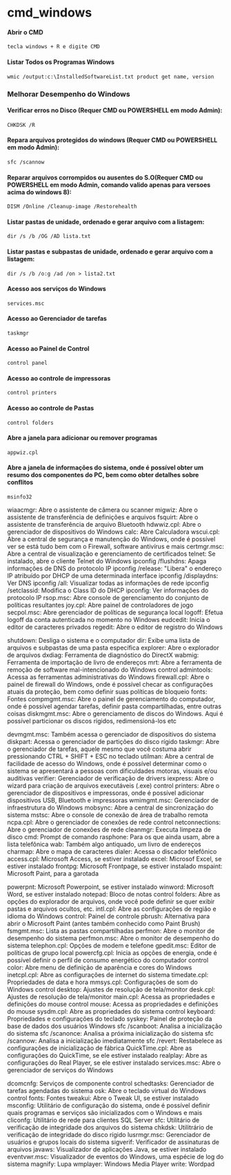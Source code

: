 # cmd_windows

#### Abrir o CMD
```shell
tecla windows + R e digite CMD
```

#### Listar Todos os Programas Windows
```shell
wmic /output:c:\InstalledSoftwareList.txt product get name, version
```

### Melhorar Desempenho do Windows

#### Verificar erros no Disco (Requer CMD ou POWERSHELL em modo Admin):
```shell
CHKDSK /R
```

#### Repara arquivos protegidos do windows (Requer CMD ou POWERSHELL em modo Admin):
```shell
sfc /scannow
```

#### Reparar arquivos corrompidos ou ausentes do S.O(Requer CMD ou POWERSHELL em modo Admin, comando valido apenas para versoes acima do windows 8):
```shell
DISM /Online /Cleanup-image /Restorehealth
```
#### Listar pastas de unidade, ordenado e gerar arquivo com a listagem:

```shell
dir /s /b /OG /AD lista.txt
```
#### Listar pastas e subpastas de unidade, ordenado e gerar arquivo com a listagem:
```shell
dir /s /b /o:g /ad /on > lista2.txt
```

#### Acesso aos serviços do Windows
```shell
services.msc
```

#### Acesso ao Gerenciador de tarefas
```shell
taskmgr
```

#### Acesso ao Painel de Control
```shell
control panel
```

#### Acesso ao controle de impressoras
```shell
control printers
```

#### Acesso ao controle de Pastas
```shell
control folders
```


#### Abre a janela para adicionar ou remover programas
```shell
appwiz.cpl
```

#### Abre a janela de informações do sistema, onde é possível obter um resumo dos componentes do PC, bem como obter detalhes sobre conflitos
```shell
msinfo32
```


wiaacmgr:    			Abre o assistente de câmera ou scanner
migwiz:      			Abre o assistente de transferência de definições e arquivos
fsquirt:     			Abre o assistente de transferência de arquivo Bluetooth
hdwwiz.cpl:  			Abre o gerenciador de dispositivos do Windows
calc: 		 			Abre Calculadora
wscui.cpl:   			Abre a central de segurança e manutenção do Windows, onde é possível ver se está tudo bem com o Firewall, software antivírus e mais
certmgr.msc: 			Abre a central de visualização e gerenciamento de certificados
telnet: 	 			Se instalado, abre o cliente Telnet do Windows
ipconfig /flushdns: 	Apaga informações de DNS do protocolo IP
ipconfig /release: 		"Libera" o endereço IP atribuído por DHCP de uma determinada interface
ipconfig /displaydns: 	Ver DNS
ipconfig /all: 			Visualizar todas as informações de rede
ipconfig /setclassid: 	Modifica o Class ID do DHCP
ipconfig: 				Ver informações do protocolo IP
rsop.msc: 				Abre console de gerenciamento do conjunto de políticas resultantes
joy.cpl: 				Abre painel de controladores de jogo
secpol.msc: 			Abre gerenciador de políticas de segurança local
logoff: 				Efetua logoff da conta autenticada no momento no Windows
eudcedit: 				Inicia o editor de caracteres privados
regedit: 				Abre o editor de registro do Windows


shutdown: 				Desliga o sistema e o computador
dir: 					Exibe uma lista de arquivos e subpastas de uma pasta específica
explorer: 				Abre o explorador de arquivos
dxdiag: 				Ferramenta de diagnóstico do DirectX
wabmig: 				Ferramenta de importação de livro de endereços
mrt: 					Abre a ferramenta de remoção de software mal-intencionado do Windows
control admintools: 	Acessa as ferramentas administrativas do Windows
firewall.cpl: 			Abre o painel de firewall do Windows, onde é possível checar as configurações atuais da proteção, bem como definir suas políticas de bloqueio
fonts: 					Fontes
compmgmt.msc: 			Abre o painel de gerenciamento do computador, onde é possível agendar tarefas, definir pasta compartilhadas, entre outras coisas
diskmgmt.msc: 			Abre o gerenciamento de discos do Windows. Aqui é possível particionar os discos rígidos, redimensioná-los etc


devmgmt.msc: 			Também acessa o gerenciador de dispositivos do sistema
diskpart: 				Acessa o gerenciador de partições do disco rígido
taskmgr: 				Abre o gerenciador de tarefas, aquele mesmo que você costuma abrir pressionando CTRL + SHIFT + ESC no teclado
utilman: 				Abre a central de facilidade de acesso do Windows, onde é possível determinar como o sistema se apresentará a pessoas com dificuldades motoras, visuais e/ou auditivas
verifier: 				Gerenciador de verificação de drivers
iexpress: 				Abre o wizard para criação de arquivos executáveis (.exe)
control printers: 		Abre o gerenciador de dispositivos e impressoras, onde é possível adicionar dispositivos USB, Bluetooth e impressoras
wmimgmt.msc: 			Gerenciador de infraestrutura do Windows
mobsync: 				Abre a central de sincronização do sistema
mstsc: 					Abre o console de conexão de área de trabalho remota
ncpa.cpl: 				Abre o gerenciador de conexões de rede
control netconnections:	Abre o gerenciador de conexões de rede
cleanmgr: 				Executa limpeza de disco
cmd: 					Prompt de comando
rasphone: 				Para os que ainda usam, abre a lista telefônica
wab: 					Também algo antiquado, um livro de endereços
charmap: 				Abre o mapa de caracteres
dialer: 				Acessa o discador telefônico
access.cpl: 			Microsoft Access, se estiver instalado
excel: 					Microsof Excel, se estiver instalado
frontpg: 				Microsoft Frontpage, se estiver instalado
mspaint: 				Microsoft Paint, para a garotada

powerpnt: 				Microsoft Powerpoint, se estiver instalado
winword: 				Microsoft Word, se estiver instalado
notepad: 				Bloco de notas
control folders: 		Abre as opções do explorador de arquivos, onde você pode definir se quer exibir pastas e arquivos ocultos, etc.
intl.cpl: 				Abre as configurações de região e idioma do Windows
control: 				Painel de controle
pbrush: 				Alternativa para abrir o Microsoft Paint (antes também conhecido como Paint Brush)
fsmgmt.msc: 			Lista as pastas compartilhadas
perfmon: 				Abre o monitor de desempenho do sistema
perfmon.msc: 			Abre o monitor de desempenho do sistema
telephon.cpl: 			Opções de modem e telefone
gpedit.msc: 			Editor de políticas de grupo local
powercfg.cpl: 			Inicia as opções de energia, onde é possível definir o perfil de consumo energético do computador
control color: 			Abre menu de definição de aparência e cores do Windows
inetcpl.cpl: 			Abre as configurações de internet do sistema
timedate.cpl: 			Propriedades de data e hora
mmsys.cpl: 				Configurações de som do Windows
control desktop: 		Ajustes de resolução de tela/monitor
desk.cpl:				Ajustes de resolução de tela/monitor
main.cpl:				Acessa as propriedades e definições do mouse
control mouse:			Acessa as propriedades e definições do mouse
sysdm.cpl: 				Abre as propriedades do sistema
control keyboard: 		Propriedades e configurações do teclado
syskey: 				Painel de proteção da base de dados dos usuários Windows
sfc /scanboot: 			Analisa a inicialização do sistema
sfc /scanonce: 			Analisa a próxima inicialização do sistema
sfc /scannow: 			Analisa a inicialização imediatamente
sfc /revert: 			Restabelece as configurações de inicialização de fábrica
QuickTime.cpl: 			Abre as configurações do QuickTime, se ele estiver instalado
realplay: 				Abre as configurações do Real Player, se ele estiver instalado
services.msc: 			Abre o gerenciador de serviços do Windows


dcomcnfg: 				Serviços de componente
control schedtasks: 	Gerenciador de tarefas agendadas do sistema
osk: 					Abre o teclado virtual do Windows
control fonts: 			Fontes
tweakui: 				Abre o Tweak UI, se estiver instalado
msconfig: 				Utilitário de configuração do sistema, onde é possível definir quais programas e serviços são inicializados com o Windows e mais
cliconfg: 				Utilitário de rede para clientes SQL Server
sfc: 					Utilitário de verificação de integridade dos arquivos do sistema
chkdsk: 				Utilitrário de verificação de integridade do disco rígido
lusrmgr.msc: 			Gerenciador de usuários e grupos locais do sistema
sigverif: 				Verificador de assinaturas de arquivos
javaws: 				Visualizador de aplicações Java, se estiver instalado
eventvwr.msc: 			Visualizador de eventos do Windows, uma espécie de log do sistema
magnify: 				Lupa
wmplayer: 				Windows Media Player
write: 					Wordpad